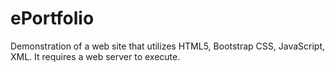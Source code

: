 # ePortfolio
Demonstration of a web site that utilizes HTML5, Bootstrap CSS, JavaScript, XML. It requires a web server to execute.
